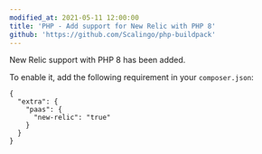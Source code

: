 ```yaml
---
modified_at: 2021-05-11 12:00:00
title: 'PHP - Add support for New Relic with PHP 8'
github: 'https://github.com/Scalingo/php-buildpack'
---
```


New Relic support with PHP 8 has been added.

To enable it, add the following requirement in your `composer.json`:

```
{
  "extra": {
    "paas": {
      "new-relic": "true"
    }
  }
}
```
